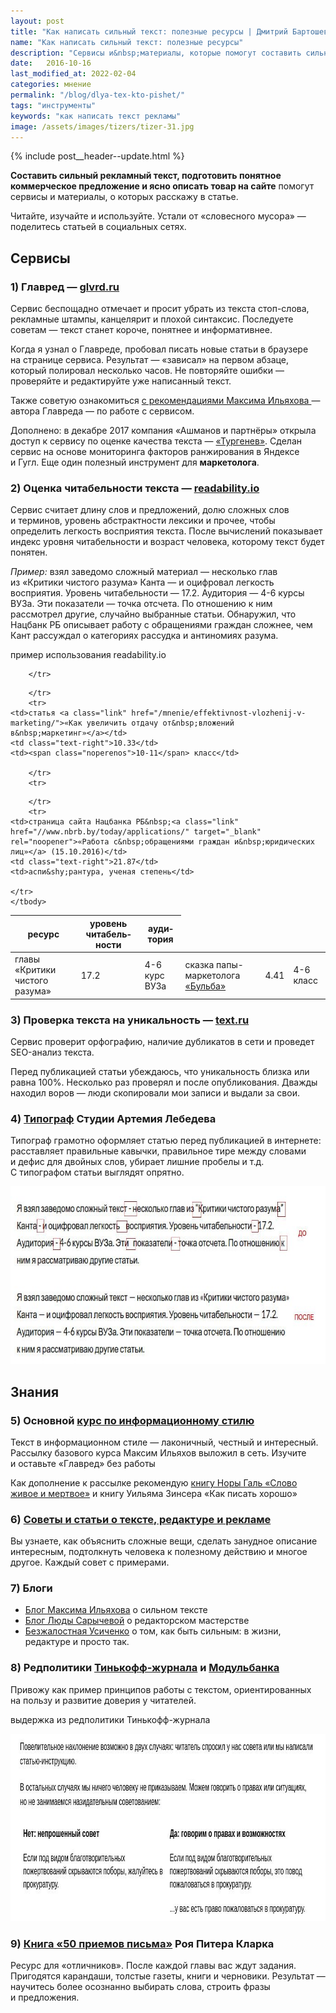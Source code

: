 ```yaml
---
layout: post
title: "Как написать сильный текст: полезные ресурсы | Дмитрий Бартошевич"
name: "Как написать сильный текст: полезные ресурсы"
description: "Сервисы и&nbsp;материалы, которые помогут составить сильный рекламный текст, подготовить понятное коммерческое предложение и&nbsp;ясно описать товар на&nbsp;сайте."
date:   2016-10-16
last_modified_at: 2022-02-04
categories: мнение
permalink: "/blog/dlya-tex-kto-pishet/"
tags: "инструменты"
keywords: "как написать текст рекламы"
image: /assets/images/tizers/tizer-31.jpg
---
```


{% include post__header--update.html %}

<p><strong>Составить сильный рекламный текст, подготовить понятное коммерческое предложение и&nbsp;ясно описать товар на&nbsp;сайте</strong> помогут сервисы и&nbsp;материалы, о&nbsp;которых расскажу в&nbsp;статье.</p>
<p>Читайте, изучайте и&nbsp;используйте. Устали от&nbsp;«словесного мусора»&nbsp;— поделитесь статьей в&nbsp;социальных сетях.</p>

<section class="row-gap--m">
<h2 class="section__title h1 bold ">Сервисы</h2>

<article class="row-gap--m">
<h3 class="h2 bold mb-m">1) Главред&nbsp;— <a class="link" href="https://glvrd.ru/">glvrd.ru</a></h3>
<div class="with-side row-gap--m">
<p>Сервис беспощадно отмечает и&nbsp;просит убрать из&nbsp;текста стоп-слова, рекламные штампы, канцелярит и&nbsp;плохой синтаксис. Последуете советам&nbsp;— текст станет короче, понятнее и&nbsp;информативнее.</p>
<p>Когда я&nbsp;узнал о&nbsp;Главреде, пробовал писать новые статьи в&nbsp;браузере на&nbsp;странице сервиса. Результат&nbsp;— «зависал» на&nbsp;первом абзаце, который полировал несколько часов. Не&nbsp;повторяйте ошибки&nbsp;— проверяйте и&nbsp;редактируйте уже написанный текст.</p>
<p>Также советую ознакомиться <a class="link" href="http://maximilyahov.ru/blog/all/glvrd-7/">с&nbsp;рекомендациями Максима Ильяхова&nbsp;</a>— автора Главреда&nbsp;— по&nbsp;работе с&nbsp;сервисом.</p>

<div class="side">
<p><span class="bold">Дополнено:</span> в&nbsp;декабре 2017 компания «Ашманов и&nbsp;партнёры» открыла доступ к&nbsp;сервису по&nbsp;оценке качества текста&nbsp;— <a class="link" href="https://turgenev.ashmanov.com/">«Тургенев»</a>. Сделан сервис на&nbsp;основе мониторинга факторов ранжирования в&nbsp;Яндексе и&nbsp;Гугл. Еще один полезный инструмент для <b>маркетолога</b>. </p></div></div>
</article>

<article class="row-gap--m">
<h3 class="h2 bold mt-m mb-m">2) Оценка читабельности текста&nbsp;— <a class="link" href="http://readability.io/">readability.io</a></h3>
<p>Сервис считает длину слов и&nbsp;предложений, долю сложных слов и&nbsp;терминов, уровень абстрактности лексики и&nbsp;прочее, чтобы определить легкость восприятия текста. После вычислений показывает индекс уровня читабельности и&nbsp;возраст человека, которому текст будет понятен.</p>
<p><em>Пример:</em> взял заведомо сложный материал&nbsp;— несколько глав из&nbsp;«Критики чистого разума» Канта&nbsp;— и&nbsp;оцифровал легкость восприятия. Уровень читабельности&nbsp;— 17.2. Аудитория&nbsp;— <span class="noperenos">4-6</span> курсы ВУЗа. Эти показатели&nbsp;— точка отсчета. По&nbsp;отношению к&nbsp;ним рассмотрел другие, случайно выбранные статьи. Обнаружил, что Нацбанк РБ&nbsp;описывает работу с&nbsp;обращениями граждан сложнее, чем Кант рассуждал о&nbsp;категориях рассудка и&nbsp;антиномиях разума.</p>

<div class="figure">
	<div class="figcaption">
<p>	пример использования readability.io</p>
</div>
<table >
<thead>
<tr>
<th>ресурс</th>
	<th class="text-right">уровень читабель&shy;ности</th>
	<th>ауди&shy;тория</th>

 		</tr>
</thead>
<tbody>		 
		<tr>
	<td>главы «Критики чистого разума»</td>
	<td class="text-right">17.2</td>
	<td><span class="noperenos">4-6</span> курс ВУЗа</td>

 		</tr>
		<tr>
	<td>статья <a class="link" href="/mnenie/effektivnost-vlozhenij-v-marketing/">«Как увеличить отдачу от&nbsp;вложений в&nbsp;маркетинг»</a></td>
	<td class="text-right">10.33</td>
	<td><span class="noperenos">10-11</span> класс</td>

 		</tr>
		<tr>
<td>сказка папы-маркетолога <a class="link" href="/mnenie/skazki-papy-marketologa/">«Бульба»</a></td>
	<td class="text-right">4.41</td>
	<td><span class="noperenos">4-6</span> класс</td>

 		</tr>
		<tr>
	<td>страница сайта Нацбанка РБ&nbsp;<a class="link" href="//www.nbrb.by/today/applications/" target="_blank" rel="noopener">«Работа с&nbsp;обращениями граждан и&nbsp;юридических лиц»</a> (15.10.2016)</td>
	<td class="text-right">21.87</td>
	<td>аспи&shy;рантура, ученая степень</td>

 	</tr>
 	</tbody>
 </table>
</div>
</article>


<article class="row-gap--m">
<h3 class="h2 bold mt-m mb-m">3) Проверка текста на&nbsp;уникальность&nbsp;— <a class="link" href="//text.ru/">text.ru</a></h3>
<p>Сервис проверит орфографию, наличие дубликатов в&nbsp;сети и&nbsp;проведет SEO-анализ текста.</p>
<p>Перед публикацией статьи убеждаюсь, что уникальность близка или равна 100%. Несколько раз проверял и&nbsp;после опубликования. Дважды находил воров&nbsp;— люди скопировали мои записи и&nbsp;выдали за&nbsp;свои.</p>
</article>


<article class="row-gap--m">
<h3 class="h2 bold mt-m mb-m">4) <a class="link" href="https://www.artlebedev.ru/typograf/">Типограф</a> Студии Артемия Лебедева</h3>
<p>Типограф грамотно оформляет статью перед публикацией в&nbsp;интернете: расставляет правильные кавычки, правильное тире между словами и&nbsp;дефис для двойных слов, убирает лишние пробелы и&nbsp;т.д. С&nbsp;типографом статьи выглядят опрятно.</p>


<div itemprop="image" itemscope itemtype="http://schema.org/ImageObject">	
	<link itemprop="url" href="/assets/images/blog/dlya-tex-kto-pishet/typograf.jpg" />
	<picture >
               <source srcset="/assets/images/blog/dlya-tex-kto-pishet/typograf.avif" type="image/avif">
			    <source srcset="/assets/images/blog/dlya-tex-kto-pishet/typograf.webp" type="image/webp">
                <img class="image" loading="lazy" decoding="async" src="/assets/images/blog/dlya-tex-kto-pishet/typograf.jpg" alt="работа типографа" width="695" height="284"  itemprop="contentUrl" >
    </picture>
</div>
</article>
</section>


<section class="row-gap--m">
<h2 class="section__title h1 bold ">Знания</h2>

<article class="row-gap--m">
<h3 class="h2 bold mb-m">5) Основной <a class="link" href="http://maximilyahov.ru/blog/all/availability/" >курс по&nbsp;информационному стилю</a></h3>
<p>Текст в&nbsp;информационном стиле&nbsp;— лаконичный, честный и&nbsp;интересный. Рассылку базового курса Максим Ильяхов выложил в&nbsp;сеть. Изучите и&nbsp;оставьте «Главред» без работы </p>
<p>Как дополнение к&nbsp;рассылке рекомендую
 <a class="link" href="http://lib.ru/TRANSLATORS/NORA_GAL/slowo.txt">книгу Норы Галь «Слово живое и&nbsp;мертвое»</a>
и&nbsp;книгу Уильяма Зинсера «Как писать хорошо»</p>
</article>

<article class="row-gap--m">
<h3 class="h2 bold mt-m mb-m">6) <a class="link" href="https://soviet.glvrd.ru/" >Советы и&nbsp;статьи о&nbsp;тексте, редактуре и&nbsp;рекламе</a></h3>
<p>Вы&nbsp;узнаете, как объяснить сложные вещи, сделать занудное описание интересным, подтолкнуть человека к&nbsp;полезному действию и&nbsp;многое другое. Каждый совет с&nbsp;примерами.</p>
</article>

<article class="row-gap--m">
<h3 class="h2 bold mt-m mb-m">7) Блоги</h3>
<ul class="additive-spacing">
	<li class="list-li"><a class="link" href="http://maximilyahov.ru/blog/" >Блог Максима Ильяхова</a> о&nbsp;сильном тексте</li>
	<li class="list-li"><a class="link" href="https://sarycheva.plus/notes/" >Блог Люды Сарычевой</a> о&nbsp;редакторском мастерстве</li>
	<li class="list-li"><a class="link" href="https://irinausichenko.ru/blog/" >Безжалостная Усиченко</a> о&nbsp;том, как быть сильным: в&nbsp;жизни, редактуре и&nbsp;просто так.</li>
 </ul>
</article>

<article class="row-gap--m">
<h3 class="h2 bold mt-m mb-m">8) Редполитики <a class="link" href="https://docs.google.com/document/d/14XdGIjVJLM_FsjHzyh5ca8PkffngykzXd2bLPHzA2ME/edit#heading=h.1xvoj9mbqgeo" >Тинькофф-журнала</a>&nbsp;и <a class="link" href="https://docs.google.com/document/d/1c_2uP1PpiM12h1ee8egVXAoUCJ9mE9r68zMqrqmS8VA/edit#heading=h.qfb376lrh4iy" >Модульбанка</a></h3>
<p>Привожу как пример принципов работы с&nbsp;текстом, ориентированных на&nbsp;пользу и&nbsp;развитие доверия у&nbsp;читателей.</p>


<div itemprop="image" itemscope itemtype="http://schema.org/ImageObject">
<div class="figcaption">
<p>	выдержка из&nbsp;редполитики Тинькофф-журнала</p>
</div>	
	<link itemprop="url" href="/assets/images/blog/dlya-tex-kto-pishet/typograf.jpg" />
	<picture >
               <source srcset="/assets/images/blog/dlya-tex-kto-pishet/tin_redpolicy.avif" type="image/avif">
			    <source srcset="/assets/images/blog/dlya-tex-kto-pishet/tin_redpolicy.webp" type="image/webp">
                <img class="image" loading="lazy" decoding="async" src="/assets/images/blog/dlya-tex-kto-pishet/tin_redpolicy.jpg"  alt="правило о повелительном наклонении: допустимо в инструкциях и когда просят совет" width="900" height="300" itemprop="contentUrl" >
    </picture>
</div>
</article>


<article class="row-gap--m">
<h3 class="h2 bold mt-m mb-m">9) <a class="link" href="//royallib.com/book/klark_roy_piter/50_priemov_pisma.html" >Книга «50&nbsp;приемов письма»</a> Роя Питера Кларка</h3>
<p>Ресурс для «отличников». После каждой главы вас ждут задания. Пригодятся карандаши, толстые газеты, книги и&nbsp;черновики. Результат&nbsp;— научитесь более осознанно выбирать слова, строить фразы и&nbsp;предложения.</p>
</article>
</section>